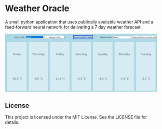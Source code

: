 # Weather Oracle

A small python application that uses publically available weather API and a feed-forward neural network for delivering a 7 day weather forecast.

![screenshot](screenshot.png)
## License

This project is licensed under the MIT License. See the LICENSE file for details.